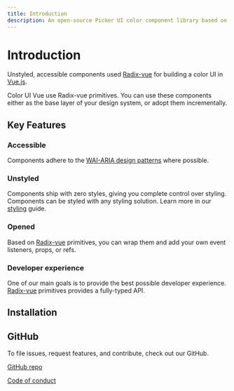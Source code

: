 ```yaml
---
title: Introduction
description: An open-source Picker UI color component library based on Radix-vue for building web apps using Vue.
---
```


# Introduction

<Description>
Unstyled, accessible components used  <a href="https://www.radix-vue.com/" target="_blank" rel="noopener noreferrer">Radix-vue</a> for building a color UI 
in <a href="https://vuejs.org" target="_blank" rel="noopener noreferrer">Vue.js</a>.
</Description>

Color UI Vue use Radix-vue primitives. You can use these components either as the base layer of your design system, or adopt them incrementally.

## Key Features

### Accessible

Components adhere to the [WAI-ARIA design patterns](https://www.w3.org/TR/wai-aria-practices-1.2) where possible.

### Unstyled

Components ship with zero styles, giving you complete control over styling. Components can be styled with any styling solution. Learn more in our [styling](../guides/styling) guide.

### Opened

Based on  <a href="https://www.radix-vue.com/" target="_blank" rel="noopener noreferrer">Radix-vue</a> primitives, you can wrap them and add your own event listeners, props, or refs.

### Developer experience

One of our main goals is to provide the best possible developer experience. <a href="https://www.radix-vue.com/" target="_blank" rel="noopener noreferrer">Radix-vue</a> primitives provides a fully-typed API.

## Installation

<InstallationTabs value="color-ui-vue" />

## GitHub

To file issues, request features, and contribute, check out our GitHub.

[GitHub repo](https://github.com/color-ui-vue/color-ui-vue)

[Code of conduct](https://github.com/color-ui-vue/color-ui-vue/CODE_OF_CONDUCT.md)
